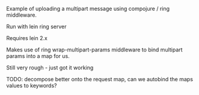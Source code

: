 Example of uploading a multipart message using compojure / ring middleware.

Run with lein ring server

Requires lein 2.x

Makes use of ring wrap-multipart-params middleware to bind multipart params into a map for us.

Still very rough - just got it working

TODO: decompose better onto the request map,
      can we autobind the maps values to keywords?
